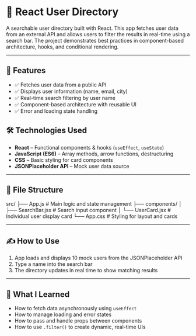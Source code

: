 # 📇 React User Directory

A searchable user directory built with React. This app fetches user data from an external API and allows users to filter the results in real-time using a search bar. The project demonstrates best practices in component-based architecture, hooks, and conditional rendering.

---

## 🚀 Features

- ✅ Fetches user data from a public API
- ✅ Displays user information (name, email, city)
- ✅ Real-time search filtering by user name
- ✅ Component-based architecture with reusable UI
- ✅ Error and loading state handling


## 🛠️ Technologies Used

- **React** – Functional components & hooks (`useEffect`, `useState`)
- **JavaScript (ES6)** – Array methods, arrow functions, destructuring
- **CSS** – Basic styling for card components
- **JSONPlaceholder API** – Mock user data source

---

## 📁 File Structure

src/
├── App.js # Main logic and state management
├── components/
│ ├── SearchBar.jsx # Search input component
│ └── UserCard.jsx # Individual user display card
└── App.css # Styling for layout and cards


---

## ✍️ How to Use

1. App loads and displays 10 mock users from the JSONPlaceholder API
2. Type a name into the search bar
3. The directory updates in real time to show matching results

---

## 🧠 What I Learned

- How to fetch data asynchronously using `useEffect`
- How to manage loading and error states
- How to pass and handle props between components
- How to use `.filter()` to create dynamic, real-time UIs
